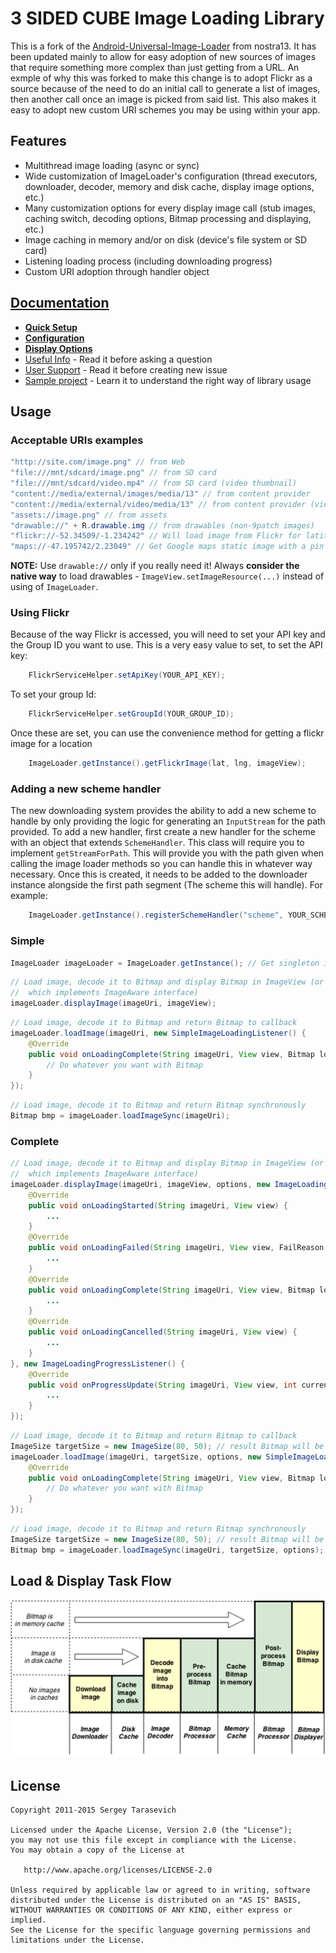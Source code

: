 # 3 SIDED CUBE Image Loading Library

This is a fork of the [Android-Universal-Image-Loader](https://github.com/nostra13/Android-Universal-Image-Loader) from nostra13. It has been updated mainly to allow for easy
adoption of new sources of images that require something more complex than just getting from a URL. An exmple of why this was forked to make this change is to adopt Flickr as
a source because of the need to do an initial call to generate a list of images, then another call once an image is picked from said list. This also makes it easy to adopt
new custom URI schemes you may be using within your app.

## Features
 * Multithread image loading (async or sync)
 * Wide customization of ImageLoader's configuration (thread executors, downloader, decoder, memory and disk cache, display image options, etc.)
 * Many customization options for every display image call (stub images, caching switch, decoding options, Bitmap processing and displaying, etc.)
 * Image caching in memory and/or on disk (device's file system or SD card)
 * Listening loading process (including downloading progress)
 * Custom URI adoption through handler object

## [Documentation](https://github.com/3sidedcube/Android-Universal-Image-Loader/wiki)
 * **[Quick Setup](https://github.com/3sidedcube/Android-Universal-Image-Loader/wiki/Quick-Setup)**
 * **[Configuration](https://github.com/3sidedcube/Android-Universal-Image-Loader/wiki/Configuration)**
 * **[Display Options](https://github.com/3sidedcube/Android-Universal-Image-Loader/wiki/Display-Options)**
 * [Useful Info](https://github.com/3sidedcube/Android-Universal-Image-Loader/wiki/Useful-Info) - Read it before asking a question
 * [User Support](https://github.com/3sidedcube/Android-Universal-Image-Loader/wiki/User-Support) - Read it before creating new issue
 * [Sample project](https://github.com/3sidedcube/Android-Universal-Image-Loader/tree/master/sample) - Learn it to understand the right way of library usage

## Usage

### Acceptable URIs examples
``` java
"http://site.com/image.png" // from Web
"file:///mnt/sdcard/image.png" // from SD card
"file:///mnt/sdcard/video.mp4" // from SD card (video thumbnail)
"content://media/external/images/media/13" // from content provider
"content://media/external/video/media/13" // from content provider (video thumbnail)
"assets://image.png" // from assets
"drawable://" + R.drawable.img // from drawables (non-9patch images)
"flickr://-52.34509/-1.234242" // Will load image from Flickr for latitude (First arg) and longitude (Second arg)
"maps://-47.195742/2.23049" // Get Google maps static image with a pin at this location
```
**NOTE:** Use `drawable://` only if you really need it! Always **consider the native way** to load drawables - `ImageView.setImageResource(...)` instead of using of `ImageLoader`.

### Using Flickr
Because of the way Flickr is accessed, you will need to set your API key and the Group ID you want to use. This is a very easy
value to set, to set the API key:
``` java
	FlickrServiceHelper.setApiKey(YOUR_API_KEY);
```

To set your group Id:
``` java
	FlickrServiceHelper.setGroupId(YOUR_GROUP_ID);
```

Once these are set, you can use the convenience method for getting a flickr image for a location
``` java
	ImageLoader.getInstance().getFlickrImage(lat, lng, imageView);
```

### Adding a new scheme handler
The new downloading system provides the ability to add a new scheme to handle by only providing the
logic for generating an `InputStream` for the path provided. To add a new handler, first create a new
handler for the scheme with an object that extends `SchemeHandler`. This class will require you to
implement `getStreamForPath`. This will provide you with the path given when calling the image loader
methods so you can handle this in whatever way necessary. Once this is created, it needs to be added
to the downloader instance alongside the first path segment (The scheme this will handle). For example:
``` java
	ImageLoader.getInstance().registerSchemeHandler("scheme", YOUR_SCHEME_HANDLER_INSTANCE);
```

### Simple
``` java
ImageLoader imageLoader = ImageLoader.getInstance(); // Get singleton instance
```
``` java
// Load image, decode it to Bitmap and display Bitmap in ImageView (or any other view 
//	which implements ImageAware interface)
imageLoader.displayImage(imageUri, imageView);
```
``` java
// Load image, decode it to Bitmap and return Bitmap to callback
imageLoader.loadImage(imageUri, new SimpleImageLoadingListener() {
	@Override
	public void onLoadingComplete(String imageUri, View view, Bitmap loadedImage) {
		// Do whatever you want with Bitmap
	}
});
```
``` java
// Load image, decode it to Bitmap and return Bitmap synchronously
Bitmap bmp = imageLoader.loadImageSync(imageUri);
```

### Complete
``` java
// Load image, decode it to Bitmap and display Bitmap in ImageView (or any other view 
//	which implements ImageAware interface)
imageLoader.displayImage(imageUri, imageView, options, new ImageLoadingListener() {
	@Override
	public void onLoadingStarted(String imageUri, View view) {
		...
	}
	@Override
	public void onLoadingFailed(String imageUri, View view, FailReason failReason) {
		...
	}
	@Override
	public void onLoadingComplete(String imageUri, View view, Bitmap loadedImage) {
		...
	}
	@Override
	public void onLoadingCancelled(String imageUri, View view) {
		...
	}
}, new ImageLoadingProgressListener() {
	@Override
	public void onProgressUpdate(String imageUri, View view, int current, int total) {
		...
	}
});
```
``` java
// Load image, decode it to Bitmap and return Bitmap to callback
ImageSize targetSize = new ImageSize(80, 50); // result Bitmap will be fit to this size
imageLoader.loadImage(imageUri, targetSize, options, new SimpleImageLoadingListener() {
	@Override
	public void onLoadingComplete(String imageUri, View view, Bitmap loadedImage) {
		// Do whatever you want with Bitmap
	}
});
```
``` java
// Load image, decode it to Bitmap and return Bitmap synchronously
ImageSize targetSize = new ImageSize(80, 50); // result Bitmap will be fit to this size
Bitmap bmp = imageLoader.loadImageSync(imageUri, targetSize, options);
```

## Load & Display Task Flow
![Task Flow](https://github.com/nostra13/Android-Universal-Image-Loader/raw/master/wiki/UIL_Flow.png)

## License

    Copyright 2011-2015 Sergey Tarasevich

    Licensed under the Apache License, Version 2.0 (the "License");
    you may not use this file except in compliance with the License.
    You may obtain a copy of the License at

       http://www.apache.org/licenses/LICENSE-2.0

    Unless required by applicable law or agreed to in writing, software
    distributed under the License is distributed on an "AS IS" BASIS,
    WITHOUT WARRANTIES OR CONDITIONS OF ANY KIND, either express or implied.
    See the License for the specific language governing permissions and
    limitations under the License.
